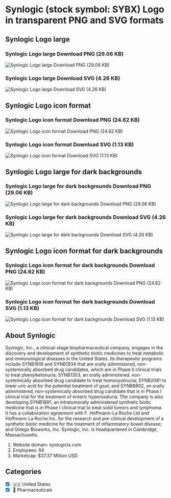 # Synlogic (stock symbol: SYBX) Logo in transparent PNG and SVG formats

## Synlogic Logo large

### Synlogic Logo large Download PNG (29.06 KB)

![Synlogic Logo large Download PNG (29.06 KB)](/img/orig/SYBX_BIG-977d6e13.png)

### Synlogic Logo large Download SVG (4.26 KB)

![Synlogic Logo large Download SVG (4.26 KB)](/img/orig/SYBX_BIG-cc982aa5.svg)

## Synlogic Logo icon format

### Synlogic Logo icon format Download PNG (24.62 KB)

![Synlogic Logo icon format Download PNG (24.62 KB)](/img/orig/SYBX-2d907059.png)

### Synlogic Logo icon format Download SVG (1.13 KB)

![Synlogic Logo icon format Download SVG (1.13 KB)](/img/orig/SYBX-b4d4bb72.svg)

## Synlogic Logo large for dark backgrounds

### Synlogic Logo large for dark backgrounds Download PNG (29.06 KB)

![Synlogic Logo large for dark backgrounds Download PNG (29.06 KB)](/img/orig/SYBX_BIG.D-95747fac.png)

### Synlogic Logo large for dark backgrounds Download SVG (4.26 KB)

![Synlogic Logo large for dark backgrounds Download SVG (4.26 KB)](/img/orig/SYBX_BIG.D-3699fde9.svg)

## Synlogic Logo icon format for dark backgrounds

### Synlogic Logo icon format for dark backgrounds Download PNG (24.62 KB)

![Synlogic Logo icon format for dark backgrounds Download PNG (24.62 KB)](/img/orig/SYBX.D-56ce8afc.png)

### Synlogic Logo icon format for dark backgrounds Download SVG (1.13 KB)

![Synlogic Logo icon format for dark backgrounds Download SVG (1.13 KB)](/img/orig/SYBX.D-27d76f89.svg)

## About Synlogic

Synlogic, Inc., a clinical-stage biopharmaceutical company, engages in the discovery and development of synthetic biotic medicines to treat metabolic and immunological diseases in the United States. Its therapeutic programs include SYNB1618 and SYNB1934 that are orally administered, non-systemically absorbed drug candidates, which are in Phase II clinical trials to treat phenylketonuria; SYNB1353, an orally administered, non-systemically absorbed drug candidate to treat homocystinuria; SYNB2081 to lower uric acid for the potential treatment of gout; and SYNB8802, an orally administered, non-systemically absorbed drug candidate that is in Phase I clinical trial for the treatment of enteric hyperoxaluria. The company is also developing SYNB1891, an intratumorally administered synthetic biotic medicine that is in Phase I clinical trial to treat solid tumors and lymphoma. It has a collaboration agreement with F. Hoffmann-La Roche Ltd and Hoffmann-La Roche Inc. for the research and pre-clinical development of a synthetic biotic medicine for the treatment of inflammatory bowel disease; and Ginkgo Bioworks, Inc. Synlogic, Inc. is headquartered in Cambridge, Massachusetts.

1. Website domain: synlogictx.com
2. Employees: 84
3. Marketcap: $37.37 Million USD


## Categories
- [x] 🇺🇸 United States
- [x] 💊 Pharmaceuticals

